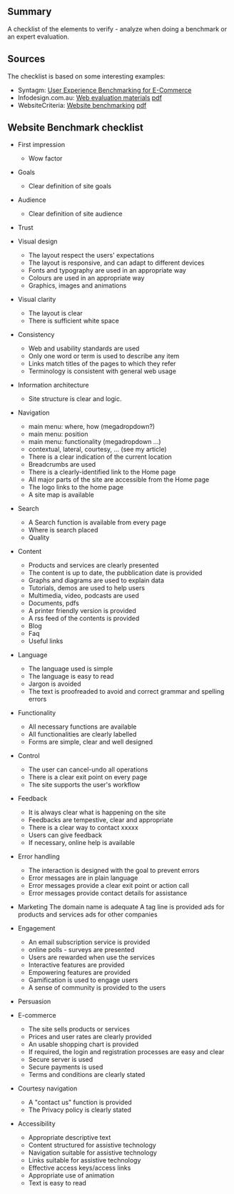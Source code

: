 
## Summary

A checklist of the elements to verify - analyze when doing a benchmark or an expert evaluation.

## Sources

The checklist is based on some interesting examples:

* Syntagm: [User Experience Benchmarking for E-Commerce](http://www.syntagm.co.uk/design/uxbench.shtml)
* Infodesign.com.au: [Web evaluation materials](http://infodesign.com.au/usabilityresources/webevaluation/) [pdf](http://infodesign.com.au/wp-content/uploads/WebCheck.pdf)
* WebsiteCriteria: [Website benchmarking](http://www.websitecriteria.com/Website_research/Website_benchmarking.html) [pdf](http://www.websitecriteria.com/Website_research/documents/SAMPLEWebsiteCriteriabenchmarkingreport.pdf)

## Website Benchmark checklist

* First impression
	* Wow factor
* Goals
	* Clear definition of site goals
* Audience
	* Clear definition of site audience
* Trust


* Visual design
	* The layout respect the users' expectations
	* The layout is responsive, and can adapt to different devices
	* Fonts and typography are used in an appropriate way
	* Colours are used in an appropriate way
	* Graphics, images and animations

* Visual clarity
	* The layout is clear
	* There is sufficient white space

* Consistency
	* Web and usability standards are used
	* Only one word or term is used to describe any item
	* Links match titles of the pages to which they refer
	* Terminology is consistent with general web usage

* Information architecture
	* Site structure is clear and logic.


* Navigation
	* main menu: where, how (megadropdown?)
	* main menu: position
	* main menu: functionality (megadropdown ...)
	* contextual, lateral, courtesy, ... (see my article)
	* There is a clear indication of the current location
	* Breadcrumbs are used
	* There is a clearly-identified link to the Home page
	* All major parts of the site are accessible from the Home page
	* The logo links to the home page
	* A site map is available


* Search
	* A Search function is available from every page
	* Where is search placed
	* Quality

* Content
	* Products and services are clearly presented
	* The content is up to date, the pubblication date is provided
	* Graphs and diagrams are used to explain data
	* Tutorials, demos are used to help users
	* Multimedia, video, podcasts are used
	* Documents, pdfs
	* A printer friendly version is provided
	* A rss feed of the contents is provided
	* Blog
	* Faq
	* Useful links

* Language
	* The language used is simple
	* The language is easy to read
	* Jargon is avoided
	* The text is proofreaded to avoid and correct grammar and spelling errors

* Functionality
	* All necessary functions are available
	* All functionalities are clearly labelled
	* Forms are simple, clear and well designed

* Control
	* The user can cancel-undo all operations
	* There is a clear exit point on every page
	* The site supports the user's workflow

* Feedback
	* It is always clear what is happening on the site
	* Feedbacks are tempestive, clear and appropriate
	* There is a clear way to contact xxxxx
	* Users can give feedback
	* If necessary, online help is available

* Error handling
	* The interaction is designed with the goal to prevent errors
	* Error messages are in plain language
	* Error messages provide a clear exit point or action call
	* Error messages provide contact details for assistance

* Marketing
	The domain name is adequate
	A tag line is provided
	ads for products and services
	ads for other companies

* Engagement
	* An email subscription service is provided
	* online polls - surveys are presented
	* Users are rewarded when use the services
	* Interactive features are provided
	* Empowering features are provided
	* Gamification is used to engage users
	* A sense of community is provided to the users
* Persuasion
* E-commerce
	* The site sells products or services
	* Prices and user rates are clearly provided
	* An usable shopping chart is provided
	* If required, the login and registration processes are easy and clear
	* Secure server is used
	* Secure payments is used
	* Terms and conditions are clearly stated

* Courtesy navigation
	* A "contact us" function is provided
	* The Privacy policy is clearly stated

* Accessibility
	* Appropriate descriptive text
	* Content structured for assistive technology
	* Navigation suitable for assistive technology
	* Links suitable for assistive technology
	* Effective access keys/access links
	* Appropriate use of animation
	* Text is easy to read



